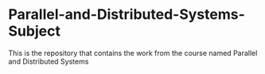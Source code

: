# Parallel-and-Distributed-Systems-Subject
This is the repository that contains the work from the course named Parallel and Distributed Systems 
